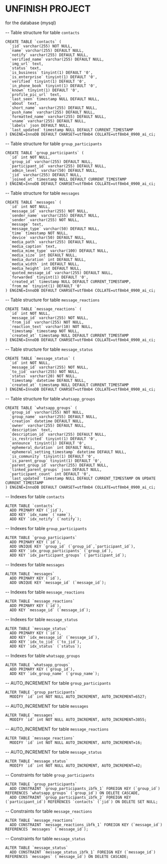 # UNFINISH PROJECT


for the database (mysql)


-- Table structure for table `contacts`
```
CREATE TABLE `contacts` (
  `jid` varchar(255) NOT NULL,
  `name` varchar(255) DEFAULT NULL,
  `notify` varchar(255) DEFAULT NULL,
  `verified_name` varchar(255) DEFAULT NULL,
  `img_url` text,
  `status` text,
  `is_business` tinyint(1) DEFAULT '0',
  `is_enterprise` tinyint(1) DEFAULT '0',
  `verified` tinyint(1) DEFAULT '0',
  `in_phone_book` tinyint(1) DEFAULT '0',
  `known` tinyint(1) DEFAULT '0',
  `profile_pic_url` text,
  `last_seen` timestamp NULL DEFAULT NULL,
  `about` text,
  `short_name` varchar(255) DEFAULT NULL,
  `push_name` varchar(255) DEFAULT NULL,
  `formatted_name` varchar(255) DEFAULT NULL,
  `vname` varchar(255) DEFAULT NULL,
  `labels` json DEFAULT NULL,
  `last_updated` timestamp NULL DEFAULT CURRENT_TIMESTAMP
) ENGINE=InnoDB DEFAULT CHARSET=utf8mb4 COLLATE=utf8mb4_0900_ai_ci; 
```

-- Table structure for table `group_participants`
```
CREATE TABLE `group_participants` (
  `id` int NOT NULL,
  `group_id` varchar(255) DEFAULT NULL,
  `participant_id` varchar(255) DEFAULT NULL,
  `admin_level` varchar(50) DEFAULT NULL,
  `jid` varchar(255) DEFAULT NULL,
  `joined_at` timestamp NULL DEFAULT CURRENT_TIMESTAMP
) ENGINE=InnoDB DEFAULT CHARSET=utf8mb4 COLLATE=utf8mb4_0900_ai_ci;
```

-- Table structure for table `messages`
```
CREATE TABLE `messages` (
  `id` int NOT NULL,
  `message_id` varchar(255) NOT NULL,
  `sender_name` varchar(255) DEFAULT NULL,
  `sender` varchar(255) NOT NULL,
  `message` text,
  `message_type` varchar(50) DEFAULT NULL,
  `time` timestamp NOT NULL,
  `device` varchar(50) DEFAULT NULL,
  `media_path` varchar(255) DEFAULT NULL,
  `media_caption` text,
  `media_mime_type` varchar(100) DEFAULT NULL,
  `media_size` int DEFAULT NULL,
  `media_duration` int DEFAULT NULL,
  `media_width` int DEFAULT NULL,
  `media_height` int DEFAULT NULL,
  `quoted_message_id` varchar(255) DEFAULT NULL,
  `forwarded` tinyint(1) DEFAULT '0',
  `created_at` timestamp NULL DEFAULT CURRENT_TIMESTAMP,
  `from_me` tinyint(1) DEFAULT '0'
) ENGINE=InnoDB DEFAULT CHARSET=utf8mb4 COLLATE=utf8mb4_0900_ai_ci;
```

-- Table structure for table `message_reactions`
```
CREATE TABLE `message_reactions` (
  `id` int NOT NULL,
  `message_id` varchar(255) NOT NULL,
  `from_jid` varchar(255) NOT NULL,
  `reaction_text` varchar(10) NOT NULL,
  `timestamp` timestamp NOT NULL,
  `created_at` timestamp NULL DEFAULT CURRENT_TIMESTAMP
) ENGINE=InnoDB DEFAULT CHARSET=utf8mb4 COLLATE=utf8mb4_0900_ai_ci;
```

-- Table structure for table `message_status`
```
CREATE TABLE `message_status` (
  `id` int NOT NULL,
  `message_id` varchar(255) NOT NULL,
  `to_jid` varchar(255) NOT NULL,
  `status` varchar(20) NOT NULL,
  `timestamp` datetime DEFAULT NULL,
  `created_at` timestamp NULL DEFAULT CURRENT_TIMESTAMP
) ENGINE=InnoDB DEFAULT CHARSET=utf8mb4 COLLATE=utf8mb4_0900_ai_ci;
```

-- Table structure for table `whatsapp_groups`
```
CREATE TABLE `whatsapp_groups` (
  `group_id` varchar(255) NOT NULL,
  `group_name` varchar(255) DEFAULT NULL,
  `creation` datetime DEFAULT NULL,
  `owner` varchar(255) DEFAULT NULL,
  `description` text,
  `description_id` varchar(255) DEFAULT NULL,
  `is_restricted` tinyint(1) DEFAULT '0',
  `announce` tinyint(1) DEFAULT '0',
  `ephemeral_duration` int DEFAULT NULL,
  `ephemeral_setting_timestamp` datetime DEFAULT NULL,
  `is_community` tinyint(1) DEFAULT '0',
  `is_parent_group` tinyint(1) DEFAULT '0',
  `parent_group_id` varchar(255) DEFAULT NULL,
  `linked_parent_groups` json DEFAULT NULL,
  `participant_count` int DEFAULT '0',
  `last_updated` timestamp NULL DEFAULT CURRENT_TIMESTAMP ON UPDATE CURRENT_TIMESTAMP
) ENGINE=InnoDB DEFAULT CHARSET=utf8mb4 COLLATE=utf8mb4_0900_ai_ci;
```

-- Indexes for table `contacts`
```
ALTER TABLE `contacts`
  ADD PRIMARY KEY (`jid`),
  ADD KEY `idx_name` (`name`),
  ADD KEY `idx_notify` (`notify`);
```

-- Indexes for table `group_participants`
```
ALTER TABLE `group_participants`
  ADD PRIMARY KEY (`id`),
  ADD UNIQUE KEY `group_id` (`group_id`,`participant_id`),
  ADD KEY `idx_group_participants` (`group_id`),
  ADD KEY `idx_participant_groups` (`participant_id`);
```

-- Indexes for table `messages`
```
ALTER TABLE `messages`
  ADD PRIMARY KEY (`id`),
  ADD UNIQUE KEY `message_id` (`message_id`);
```

-- Indexes for table `message_reactions`
```
ALTER TABLE `message_reactions`
  ADD PRIMARY KEY (`id`),
  ADD KEY `message_id` (`message_id`);
```

-- Indexes for table `message_status`
```
ALTER TABLE `message_status`
  ADD PRIMARY KEY (`id`),
  ADD KEY `idx_message_id` (`message_id`),
  ADD KEY `idx_to_jid` (`to_jid`),
  ADD KEY `idx_status` (`status`);
```

-- Indexes for table `whatsapp_groups`
```
ALTER TABLE `whatsapp_groups`
  ADD PRIMARY KEY (`group_id`),
  ADD KEY `idx_group_name` (`group_name`);
```


-- AUTO_INCREMENT for table `group_participants`
```
ALTER TABLE `group_participants`
  MODIFY `id` int NOT NULL AUTO_INCREMENT, AUTO_INCREMENT=6527;
```

-- AUTO_INCREMENT for table `messages`
```
ALTER TABLE `messages`
  MODIFY `id` int NOT NULL AUTO_INCREMENT, AUTO_INCREMENT=3055;
```

-- AUTO_INCREMENT for table `message_reactions`
```
ALTER TABLE `message_reactions`
  MODIFY `id` int NOT NULL AUTO_INCREMENT, AUTO_INCREMENT=16;
```

-- AUTO_INCREMENT for table `message_status`
```
ALTER TABLE `message_status`
  MODIFY `id` int NOT NULL AUTO_INCREMENT, AUTO_INCREMENT=42;
```

-- Constraints for table `group_participants`
```
ALTER TABLE `group_participants`
  ADD CONSTRAINT `group_participants_ibfk_1` FOREIGN KEY (`group_id`) REFERENCES `whatsapp_groups` (`group_id`) ON DELETE CASCADE,
  ADD CONSTRAINT `group_participants_ibfk_2` FOREIGN KEY (`participant_id`) REFERENCES `contacts` (`jid`) ON DELETE SET NULL;
```

-- Constraints for table `message_reactions`
```
ALTER TABLE `message_reactions`
  ADD CONSTRAINT `message_reactions_ibfk_1` FOREIGN KEY (`message_id`) REFERENCES `messages` (`message_id`);
```

-- Constraints for table `message_status`
```
ALTER TABLE `message_status`
  ADD CONSTRAINT `message_status_ibfk_1` FOREIGN KEY (`message_id`) REFERENCES `messages` (`message_id`) ON DELETE CASCADE;
```
